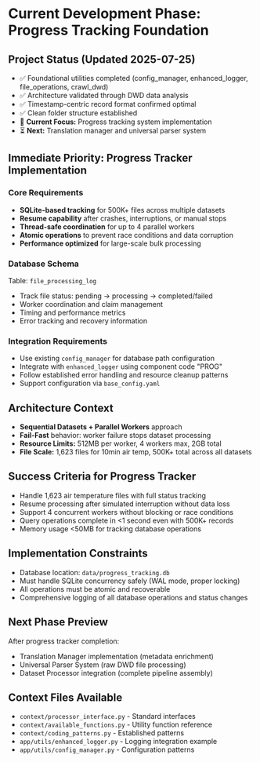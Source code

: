 # Current Development Phase: Progress Tracking Foundation

## Project Status (Updated 2025-07-25)

- ✅ Foundational utilities completed (config_manager, enhanced_logger, file_operations, crawl_dwd)
- ✅ Architecture validated through DWD data analysis
- ✅ Timestamp-centric record format confirmed optimal
- ✅ Clean folder structure established
- 🔄 **Current Focus:** Progress tracking system implementation
- ⏳ **Next:** Translation manager and universal parser system


## Immediate Priority: Progress Tracker Implementation

### Core Requirements

- **SQLite-based tracking** for 500K+ files across multiple datasets
- **Resume capability** after crashes, interruptions, or manual stops
- **Thread-safe coordination** for up to 4 parallel workers
- **Atomic operations** to prevent race conditions and data corruption
- **Performance optimized** for large-scale bulk processing


### Database Schema

Table: `file_processing_log`

- Track file status: pending → processing → completed/failed
- Worker coordination and claim management
- Timing and performance metrics
- Error tracking and recovery information


### Integration Requirements

- Use existing `config_manager` for database path configuration
- Integrate with `enhanced_logger` using component code "PROG"
- Follow established error handling and resource cleanup patterns
- Support configuration via `base_config.yaml`


## Architecture Context

- **Sequential Datasets + Parallel Workers** approach
- **Fail-Fast** behavior: worker failure stops dataset processing
- **Resource Limits:** 512MB per worker, 4 workers max, 2GB total
- **File Scale:** 1,623 files for 10min air temp, 500K+ total across all datasets


## Success Criteria for Progress Tracker

- Handle 1,623 air temperature files with full status tracking
- Resume processing after simulated interruption without data loss
- Support 4 concurrent workers without blocking or race conditions
- Query operations complete in <1 second even with 500K+ records
- Memory usage <50MB for tracking database operations


## Implementation Constraints

- Database location: `data/progress_tracking.db`
- Must handle SQLite concurrency safely (WAL mode, proper locking)
- All operations must be atomic and recoverable
- Comprehensive logging of all database operations and status changes


## Next Phase Preview

After progress tracker completion:

- Translation Manager implementation (metadata enrichment)
- Universal Parser System (raw DWD file processing)
- Dataset Processor integration (complete pipeline assembly)


## Context Files Available

- `context/processor_interface.py` - Standard interfaces
- `context/available_functions.py` - Utility function reference
- `context/coding_patterns.py` - Established patterns
- `app/utils/enhanced_logger.py` - Logging integration example
- `app/utils/config_manager.py` - Configuration patterns